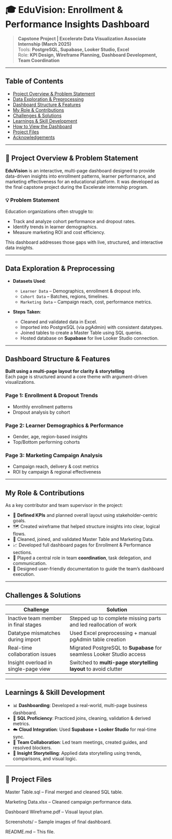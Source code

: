 # 🎓 EduVision: Enrollment & Performance Insights Dashboard

> **Capstone Project | Excelerate Data Visualization Associate Internship (March 2025)**  
> Tools: **PostgreSQL, Supabase, Looker Studio, Excel**  
> Role: **KPI Design, Wireframe Planning, Dashboard Development, Team Coordination**

---

##  Table of Contents
- [Project Overview & Problem Statement](#project-overview--problem-statement)
- [Data Exploration & Preprocessing](#data-exploration--preprocessing)
- [Dashboard Structure & Features](#dashboard-structure--features)
- [My Role & Contributions](#my-role--contributions)
- [Challenges & Solutions](#challenges--solutions)
- [Learnings & Skill Development](#learnings--skill-development)
- [How to View the Dashboard](#how-to-view-the-dashboard)
- [Project Files](#project-files)
- [Acknowledgements](#acknowledgements)

---

## 📖 Project Overview & Problem Statement

**EduVision** is an interactive, multi-page dashboard designed to provide data-driven insights into enrollment patterns, learner performance, and marketing effectiveness for an educational platform. It was developed as the final capstone project during the Excelerate internship program.

### 💡 Problem Statement
Education organizations often struggle to:
- Track and analyze cohort performance and dropout rates.
- Identify trends in learner demographics.
- Measure marketing ROI and cost efficiency.

This dashboard addresses those gaps with live, structured, and interactive data insights.

---

##  Data Exploration & Preprocessing

- **Datasets Used**:
  - `Learner Data` – Demographics, enrollment & dropout info.
  - `Cohort Data` – Batches, regions, timelines.
  - `Marketing Data` – Campaign reach, cost, performance metrics.

- **Steps Taken**:
  - Cleaned and validated data in Excel.
  - Imported into PostgreSQL (via pgAdmin) with consistent datatypes.
  - Joined tables to create a Master Table using SQL queries.
  - Hosted database on **Supabase** for live Looker Studio connection.

---

## Dashboard Structure & Features

**Built using a multi-page layout for clarity & storytelling**  
Each page is structured around a core theme with argument-driven visualizations.

### Page 1: Enrollment & Dropout Trends
- Monthly enrollment patterns
- Dropout analysis by cohort

### Page 2: Learner Demographics & Performance
- Gender, age, region-based insights
- Top/Bottom performing cohorts

### Page 3: Marketing Campaign Analysis
- Campaign reach, delivery & cost metrics
- ROI by campaign & regional effectiveness

---

## My Role & Contributions
As a key contributor and team supervisor in the project:

- 🧩 **Defined KPIs** and planned overall layout using stakeholder-centric goals.
- 🗺️ Created wireframe that helped structure insights into clear, logical flows.
- 🔧 Cleaned, joined, and validated Master Table and Marketing Data.
- 📈 Developed full dashboard pages for Enrollment & Performance sections.
- 🧭 Played a central role in team **coordination**, task delegation, and communication.
- 📑 Designed user-friendly documentation to guide the team’s dashboard execution.

---

## Challenges & Solutions

| Challenge | Solution |
|----------|----------|
| Inactive team member in final stages | Stepped up to complete missing parts and led reallocation of work |
| Datatype mismatches during import | Used Excel preprocessing + manual pgAdmin table creation |
| Real-time collaboration issues | Migrated PostgreSQL to **Supabase** for seamless Looker Studio access |
| Insight overload in single-page view | Switched to **multi-page storytelling layout** to avoid clutter |

---

## Learnings & Skill Development

- 📊 **Dashboarding**: Developed a real-world, multi-page business dashboard.
- 🧠 **SQL Proficiency**: Practiced joins, cleaning, validation & derived metrics.
- ☁️ **Cloud Integration**: Used **Supabase + Looker Studio** for real-time sync.
- 🤝 **Team Collaboration**: Led team meetings, created guides, and resolved blockers.
- 🎯 **Insight Storytelling**: Applied data storytelling using trends, comparisons, and visual logic.

---



## 📁 Project Files

Master Table.sql – Final merged and cleaned SQL table.

Marketing Data.xlsx – Cleaned campaign performance data.

Dashboard Wireframe.pdf – Visual layout plan.

Screenshots/ – Sample images of final dashboard.

README.md – This file.

